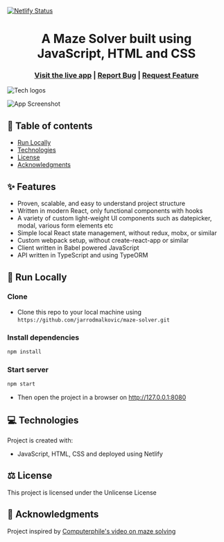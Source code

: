 [![Netlify Status](https://api.netlify.com/api/v1/badges/2253d234-7ff7-41c0-8288-0560ebed8a94/deploy-status)](https://app.netlify.com/sites/romantic-leakey-ce28a6/deploys)

<h1 align="center">A Maze Solver built using JavaScript, HTML and CSS</h1>

<h3 align="center">
  <a href="https://mazesolver.xyz/">Visit the live app</a> |
  <a href="https://github.com/jarrodmalkovic/maze-solver/issues">Report Bug</a> |
  <a href="https://github.com/jarrodmalkovic/maze-solver/issues">Request Feature</a> 
</h3>

![Tech logos](https://i.ibb.co/pWb31Wy/tech-info-maze-solver.png)

![App Screenshot](https://i.ibb.co/jhpQNCQ/app-screenshot.png)

## 📝 Table of contents

- [Run Locally](#run-locally)
- [Technologies](#technologies)
- [License](#license)
- [Acknowledgments](#acknowledgments)

## ✨ Features

- Proven, scalable, and easy to understand project structure
- Written in modern React, only functional components with hooks
- A variety of custom light-weight UI components such as datepicker, modal, various form elements etc
- Simple local React state management, without redux, mobx, or similar
- Custom webpack setup, without create-react-app or similar
- Client written in Babel powered JavaScript
- API written in TypeScript and using TypeORM

## 🚀 Run Locally

### Clone

- Clone this repo to your local machine using `https://github.com/jarrodmalkovic/maze-solver.git`

### Install dependencies

```bash
npm install
```

### Start server

```bash
npm start
```

- Then open the project in a browser on http://127.0.0.1:8080

## 💻 Technologies

Project is created with:

- JavaScript, HTML, CSS and deployed using Netlify

## ⚖️ License

This project is licensed under the Unlicense License

## 🙌 Acknowledgments

Project inspired by [Computerphile's video on maze solving](https://www.youtube.com/watch?v=rop0W4QDOUI)
